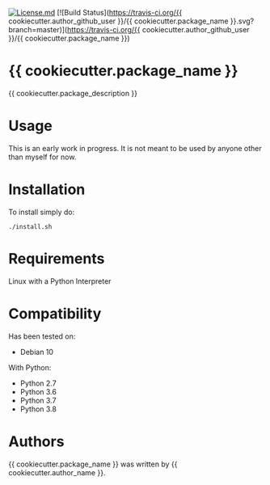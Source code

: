 [![License.md](https://img.shields.io/badge/License-BSD%203--Clause-blue.svg)](https://opensource.org/licenses/BSD-3-Clause)
[![Build Status](https://travis-ci.org/{{ cookiecutter.author_github_user }}/{{ cookiecutter.package_name }}.svg?branch=master)](https://travis-ci.org/{{ cookiecutter.author_github_user }}/{{ cookiecutter.package_name }})

# {{ cookiecutter.package_name }}

{{ cookiecutter.package_description }}

# Usage

This is an early work in progress. It is not meant to be used by anyone other than myself for now.

# Installation

To install simply do: 

```
./install.sh
```

# Requirements

Linux with a Python Interpreter

# Compatibility

Has been tested on:

* Debian 10

With Python:

* Python 2.7
* Python 3.6
* Python 3.7
* Python 3.8

# Authors

{{ cookiecutter.package_name }} was written by {{ cookiecutter.author_name }}.
